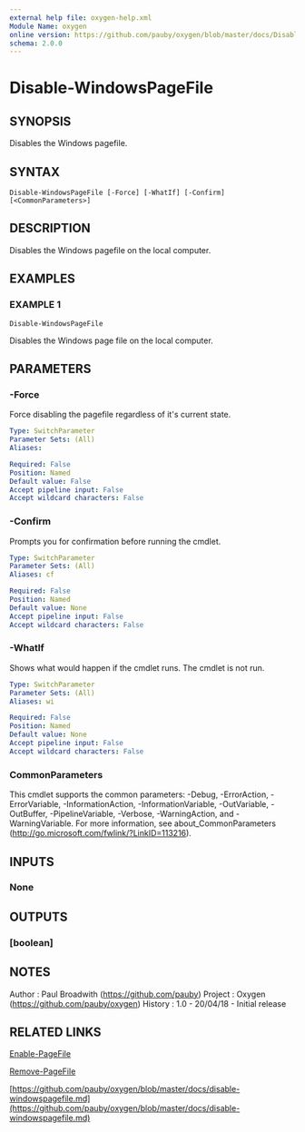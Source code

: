 ```yaml
---
external help file: oxygen-help.xml
Module Name: oxygen
online version: https://github.com/pauby/oxygen/blob/master/docs/Disable-WindowsPageFile.md
schema: 2.0.0
---
```


# Disable-WindowsPageFile

## SYNOPSIS
Disables the Windows pagefile.

## SYNTAX

```
Disable-WindowsPageFile [-Force] [-WhatIf] [-Confirm] [<CommonParameters>]
```

## DESCRIPTION
Disables the Windows pagefile on the local computer.

## EXAMPLES

### EXAMPLE 1
```
Disable-WindowsPageFile
```

Disables the Windows page file on the local computer.

## PARAMETERS

### -Force
Force disabling the pagefile regardless of it's current state.

```yaml
Type: SwitchParameter
Parameter Sets: (All)
Aliases:

Required: False
Position: Named
Default value: False
Accept pipeline input: False
Accept wildcard characters: False
```

### -Confirm
Prompts you for confirmation before running the cmdlet.

```yaml
Type: SwitchParameter
Parameter Sets: (All)
Aliases: cf

Required: False
Position: Named
Default value: None
Accept pipeline input: False
Accept wildcard characters: False
```

### -WhatIf
Shows what would happen if the cmdlet runs.
The cmdlet is not run.

```yaml
Type: SwitchParameter
Parameter Sets: (All)
Aliases: wi

Required: False
Position: Named
Default value: None
Accept pipeline input: False
Accept wildcard characters: False
```

### CommonParameters
This cmdlet supports the common parameters: -Debug, -ErrorAction, -ErrorVariable, -InformationAction, -InformationVariable, -OutVariable, -OutBuffer, -PipelineVariable, -Verbose, -WarningAction, and -WarningVariable.
For more information, see about_CommonParameters (http://go.microsoft.com/fwlink/?LinkID=113216).

## INPUTS

### None

## OUTPUTS

### [boolean]

## NOTES
Author  : Paul Broadwith (https://github.com/pauby)
Project : Oxygen (https://github.com/pauby/oxygen)
History : 1.0 - 20/04/18 - Initial release

## RELATED LINKS

[Enable-PageFile]()

[Remove-PageFile]()

[https://github.com/pauby/oxygen/blob/master/docs/disable-windowspagefile.md](https://github.com/pauby/oxygen/blob/master/docs/disable-windowspagefile.md)

